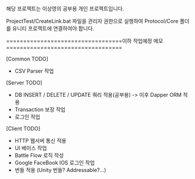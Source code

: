 해당 프로젝트는 이상영의 공부용 개인 프로젝트입니다.

ProjectTest/CreateLink.bat 파일을 관리자 권한으로 실행하여 Protocol/Core 폴더를 유니티 프로젝트에 연결하여야 합니다.












==================================이하 작업예정 메모==================================

[Common TODO]
 - CSV Parser 작업

[Server TODO]
 - DB INSERT / DELETE / UPDATE 쿼리 적용(공부용) -> 이후 Dapper ORM 적용
 - Transaction 보장 작업
 - 로그인 작업

[Client TODO]
 - HTTP 웹서버 통신 적용
 - UI 베이스 작업
 - Battle Flow 로직 작성
 - Google FaceBook IOS 로그인 작업
 - 번들 적용 (Unity 번들? Addressable?...)
